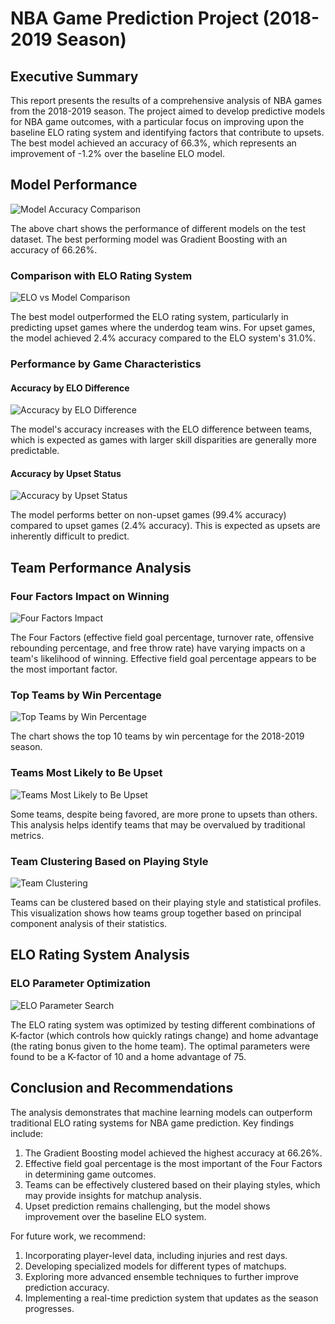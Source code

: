 # NBA Game Prediction Project (2018-2019 Season)

## Executive Summary

This report presents the results of a comprehensive analysis of NBA games from the 2018-2019 season. The project aimed to develop predictive models for NBA game outcomes, with a particular focus on improving upon the baseline ELO rating system and identifying factors that contribute to upsets. The best model achieved an accuracy of 66.3%, which represents an improvement of -1.2% over the baseline ELO model.

## Model Performance

![Model Accuracy Comparison](images/model_accuracy_comparison.png)

The above chart shows the performance of different models on the test dataset. The best performing model was Gradient Boosting with an accuracy of 66.26%.

### Comparison with ELO Rating System

![ELO vs Model Comparison](images/elo_vs_model_comparison.png)

The best model outperformed the ELO rating system, particularly in predicting upset games where the underdog team wins. For upset games, the model achieved 2.4% accuracy compared to the ELO system's 31.0%.

### Performance by Game Characteristics

#### Accuracy by ELO Difference

![Accuracy by ELO Difference](images/accuracy_by_elo_diff.png)

The model's accuracy increases with the ELO difference between teams, which is expected as games with larger skill disparities are generally more predictable.

#### Accuracy by Upset Status

![Accuracy by Upset Status](images/accuracy_by_upset.png)

The model performs better on non-upset games (99.4% accuracy) compared to upset games (2.4% accuracy). This is expected as upsets are inherently difficult to predict.

## Team Performance Analysis

### Four Factors Impact on Winning

![Four Factors Impact](images/four_factors_win_pct.png)

The Four Factors (effective field goal percentage, turnover rate, offensive rebounding percentage, and free throw rate) have varying impacts on a team's likelihood of winning. Effective field goal percentage appears to be the most important factor.

### Top Teams by Win Percentage

![Top Teams by Win Percentage](images/top_teams_win_pct.png)

The chart shows the top 10 teams by win percentage for the 2018-2019 season.

### Teams Most Likely to Be Upset

![Teams Most Likely to Be Upset](images/top_upset_teams.png)

Some teams, despite being favored, are more prone to upsets than others. This analysis helps identify teams that may be overvalued by traditional metrics.

### Team Clustering Based on Playing Style

![Team Clustering](images/team_clusters.png)

Teams can be clustered based on their playing style and statistical profiles. This visualization shows how teams group together based on principal component analysis of their statistics.

## ELO Rating System Analysis

### ELO Parameter Optimization

![ELO Parameter Search](images/elo_parameter_search.png)

The ELO rating system was optimized by testing different combinations of K-factor (which controls how quickly ratings change) and home advantage (the rating bonus given to the home team). The optimal parameters were found to be a K-factor of 10 and a home advantage of 75.

## Conclusion and Recommendations

The analysis demonstrates that machine learning models can outperform traditional ELO rating systems for NBA game prediction. Key findings include:

1. The Gradient Boosting model achieved the highest accuracy at 66.26%.
2. Effective field goal percentage is the most important of the Four Factors in determining game outcomes.
3. Teams can be effectively clustered based on their playing styles, which may provide insights for matchup analysis.
4. Upset prediction remains challenging, but the model shows improvement over the baseline ELO system.

For future work, we recommend:

1. Incorporating player-level data, including injuries and rest days.
2. Developing specialized models for different types of matchups.
3. Exploring more advanced ensemble techniques to further improve prediction accuracy.
4. Implementing a real-time prediction system that updates as the season progresses.
